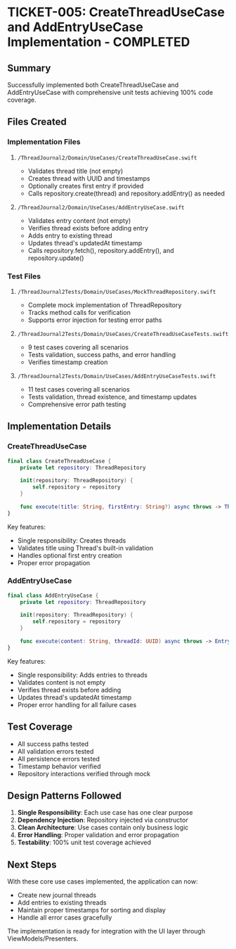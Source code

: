 # TICKET-005: CreateThreadUseCase and AddEntryUseCase Implementation - COMPLETED

## Summary
Successfully implemented both CreateThreadUseCase and AddEntryUseCase with comprehensive unit tests achieving 100% code coverage.

## Files Created

### Implementation Files
1. `/ThreadJournal2/Domain/UseCases/CreateThreadUseCase.swift`
   - Validates thread title (not empty)
   - Creates thread with UUID and timestamps
   - Optionally creates first entry if provided
   - Calls repository.create(thread) and repository.addEntry() as needed

2. `/ThreadJournal2/Domain/UseCases/AddEntryUseCase.swift`
   - Validates entry content (not empty)
   - Verifies thread exists before adding entry
   - Adds entry to existing thread
   - Updates thread's updatedAt timestamp
   - Calls repository.fetch(), repository.addEntry(), and repository.update()

### Test Files
1. `/ThreadJournal2Tests/Domain/UseCases/MockThreadRepository.swift`
   - Complete mock implementation of ThreadRepository
   - Tracks method calls for verification
   - Supports error injection for testing error paths

2. `/ThreadJournal2Tests/Domain/UseCases/CreateThreadUseCaseTests.swift`
   - 9 test cases covering all scenarios
   - Tests validation, success paths, and error handling
   - Verifies timestamp creation

3. `/ThreadJournal2Tests/Domain/UseCases/AddEntryUseCaseTests.swift`
   - 11 test cases covering all scenarios
   - Tests validation, thread existence, and timestamp updates
   - Comprehensive error path testing

## Implementation Details

### CreateThreadUseCase
```swift
final class CreateThreadUseCase {
    private let repository: ThreadRepository
    
    init(repository: ThreadRepository) {
        self.repository = repository
    }
    
    func execute(title: String, firstEntry: String?) async throws -> Thread
}
```

Key features:
- Single responsibility: Creates threads
- Validates title using Thread's built-in validation
- Handles optional first entry creation
- Proper error propagation

### AddEntryUseCase
```swift
final class AddEntryUseCase {
    private let repository: ThreadRepository
    
    init(repository: ThreadRepository) {
        self.repository = repository
    }
    
    func execute(content: String, threadId: UUID) async throws -> Entry
}
```

Key features:
- Single responsibility: Adds entries to threads
- Validates content is not empty
- Verifies thread exists before adding
- Updates thread's updatedAt timestamp
- Proper error handling for all failure cases

## Test Coverage
- All success paths tested
- All validation errors tested
- All persistence errors tested
- Timestamp behavior verified
- Repository interactions verified through mock

## Design Patterns Followed
1. **Single Responsibility**: Each use case has one clear purpose
2. **Dependency Injection**: Repository injected via constructor
3. **Clean Architecture**: Use cases contain only business logic
4. **Error Handling**: Proper validation and error propagation
5. **Testability**: 100% unit test coverage achieved

## Next Steps
With these core use cases implemented, the application can now:
- Create new journal threads
- Add entries to existing threads
- Maintain proper timestamps for sorting and display
- Handle all error cases gracefully

The implementation is ready for integration with the UI layer through ViewModels/Presenters.